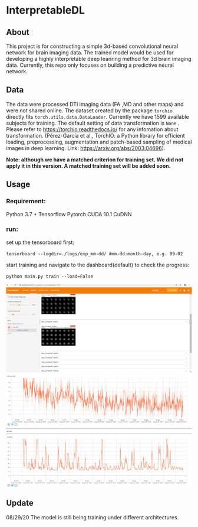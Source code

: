 # InterpretableDL
## About

This project is for constructing a simple 3d-based convolutional neural network for brain imaging data. The trained model would be used for developing a highly interpretable deep leanring method for 3d brain imaging data. Currently, this repo only focuses on building a predictive neural network.

## Data

The data were processed DTI imaging data (FA ,MD and other maps) and were not shared online. The dataset created by the package `torchio` directly fits `torch.utils.data.DataLoader`. Currently we have 1599 available subjects for training. The default setting of data transformation is `None` . Please refer to https://torchio.readthedocs.io/ for any infomation about transformation. (Pérez-García et al., TorchIO: a Python library for efficient loading, preprocessing, augmentation and patch-based sampling of medical images
in deep learning. Link: https://arxiv.org/abs/2003.04696).

**Note: although we have a matched criterion for training set. We did not apply it in this version. A matched training set will be added soon.**

## Usage

### Requirement:

Python 3.7 +
Tensorflow 
Pytorch 
CUDA 10.1
CuDNN

### run:

set up the tensorboard first:
```
tensorboard --logdir=./logs/exp_mm-dd/ #mm-dd:month-day, e.g. 09-02

```
start training and navigate to the dashboard(default) to check the progress:
```
python main.py train --load=False
```

![image](img_files/demo_1.png)
![image](img_files/demo_2.jpg)

## Update
08/29/20
The model is still being training under different architectures.
